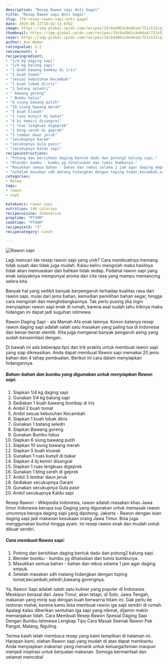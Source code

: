 ```yaml
---
description: "Resep Rawon sapi Anti Gagal"
title: "Resep Rawon sapi Anti Gagal"
slug: 770-resep-rawon-sapi-anti-gagal
date: 2020-08-22T10:42:13.676Z
image: https://img-global.cpcdn.com/recipes/33c8ad963c8eb6ad/751x532cq70/rawon-sapi-foto-resep-utama.jpg
thumbnail: https://img-global.cpcdn.com/recipes/33c8ad963c8eb6ad/751x532cq70/rawon-sapi-foto-resep-utama.jpg
cover: https://img-global.cpcdn.com/recipes/33c8ad963c8eb6ad/751x532cq70/rawon-sapi-foto-resep-utama.jpg
author: Ann Weber
ratingvalue: 3.2
reviewcount: 4
recipeingredient:
- "1/4 kg daging sapi"
- "1/4 kg balung sapi"
- "1 buah bawang bombay di iris"
- "2 buah tomat"
- "sesuai kebutuhan Kecambah"
- "1 buah lobak diiris"
- "1 batang seledri"
- " Bawang goreng"
- " Bumbu halus"
- "6 siung bawang putih"
- "10 siung bawang merah"
- "5 buah kluwak"
- "1 ruas kunyit di bakar"
- "4 bj kemiri disangrai"
- "1 ruas lengkuas digeprek"
- "1 btng sereh di geprek"
- "3 lembar daun jeruk"
- "secukupnya Garam"
- "secukupnya Gula pasir"
- "secukupnya Kaldu sapi"
recipeinstructions:
- "Potong dan bersihkan daging bentuk dadu dan potong2 balung sapi."
- "Blender bumbu - bumbu yg dihaluskan dan tumis bumbunya."
- "Masukkan semua bahan - bahan dan rebus selama 1 jam agar daging empuk."
- "Setelah masakan sdh matang hidangkan dengan toping tomat,kecambah,seledri,bawang gorengnya."
categories:
- Resep
tags:
- rawon
- sapi

katakunci: rawon sapi 
nutrition: 146 calories
recipecuisine: Indonesian
preptime: "PT39M"
cooktime: "PT46M"
recipeyield: "3"
recipecategory: Lunch

---
```



![Rawon sapi](https://img-global.cpcdn.com/recipes/33c8ad963c8eb6ad/751x532cq70/rawon-sapi-foto-resep-utama.jpg)

Lagi mencari ide resep rawon sapi yang unik? Cara membuatnya memang tidak susah dan tidak juga mudah. Kalau keliru mengolah maka hasilnya tidak akan memuaskan dan bahkan tidak sedap. Padahal rawon sapi yang enak selayaknya mempunyai aroma dan cita rasa yang mampu memancing selera kita.

Banyak hal yang sedikit banyak berpengaruh terhadap kualitas rasa dari rawon sapi, mulai dari jenis bahan, kemudian pemilihan bahan segar, hingga cara mengolah dan menghidangkannya. Tak perlu pusing jika ingin menyiapkan rawon sapi enak di rumah, karena asal sudah tahu triknya maka hidangan ini dapat jadi suguhan istimewa.

Rawon Daging Sapi - ala Mamah Afa enak lainnya. Konon katanya resep rawon daging sapi adalah salah satu masakan yang paling tua di Indonesia dan benar-benar otentik. Kita juga mengenal banyak pengaruh asing yang sudah berasimilasi dengan.


Di bawah ini ada beberapa tips dan trik praktis untuk membuat rawon sapi yang siap dikreasikan. Anda dapat membuat Rawon sapi memakai 20 jenis bahan dan 4 tahap pembuatan. Berikut ini cara dalam menyiapkan hidangannya.

<!--inarticleads1-->

##### Bahan-bahan dan bumbu yang digunakan untuk menyiapkan Rawon sapi:

1. Siapkan 1/4 kg daging sapi
1. Gunakan 1/4 kg balung sapi
1. Sediakan 1 buah bawang bombay di iris
1. Ambil 2 buah tomat
1. Ambil sesuai kebutuhan Kecambah
1. Siapkan 1 buah lobak diiris
1. Gunakan 1 batang seledri
1. Siapkan  Bawang goreng
1. Gunakan  Bumbu halus
1. Siapkan 6 siung bawang putih
1. Siapkan 10 siung bawang merah
1. Siapkan 5 buah kluwak
1. Gunakan 1 ruas kunyit di bakar
1. Siapkan 4 bj kemiri disangrai
1. Siapkan 1 ruas lengkuas digeprek
1. Gunakan 1 btng sereh di geprek
1. Ambil 3 lembar daun jeruk
1. Sediakan secukupnya Garam
1. Gunakan secukupnya Gula pasir
1. Ambil secukupnya Kaldu sapi


Resep Rawon - Wikipedia Indonesia, rawon adalah masakan khas Jawa timur Indonesia berupa sup Daging yang digunakan untuk memasak rawon umumnya berupa daging sapi yang dipotong. Jakarta - Rawon dengan isian daging sapi jadi makanan kesukaan orang Jawa Timur. Bisa juga menggunakan buntut hingga ayam. Ini resep rawon enak dan mudah untuk dibuat sendiri. 

<!--inarticleads2-->

##### Cara membuat Rawon sapi:

1. Potong dan bersihkan daging bentuk dadu dan potong2 balung sapi.
1. Blender bumbu - bumbu yg dihaluskan dan tumis bumbunya.
1. Masukkan semua bahan - bahan dan rebus selama 1 jam agar daging empuk.
1. Setelah masakan sdh matang hidangkan dengan toping tomat,kecambah,seledri,bawang gorengnya.


Ya, Rawon Sapi adalah salah satu kuliner yang populer di Indonesia. Meskipun berasal dari Jawa Timur, akan tetapi, di Solo, Jawa Tengah, makanan yang mirip sup dengan kuah berwarna hitam ini. Gak perlu ke restoran mahal, karena kamu bisa membuat rawon iga sapi sendiri di rumah. Apalagi kalau diberikan sentuhan iga sapi yang nikmat, dijamin makin memanjakan lidah. Cara Membuat Resep Rawon Spesial Daging Sapi Dengan Bumbu Istimewa Lengkap Tips Cara Masak Seenak Rawon Pak Pangat, Malang, Nguling. 

Terima kasih telah membaca resep yang kami tampilkan di halaman ini. Harapan kami, olahan Rawon sapi yang mudah di atas dapat membantu Anda menyiapkan makanan yang menarik untuk keluarga/teman maupun menjadi inspirasi untuk berjualan makanan. Semoga bermanfaat dan selamat mencoba!
